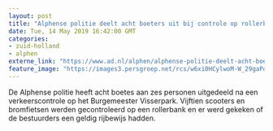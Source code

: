 ```yaml
---
layout: post
title: "Alphense politie deelt acht boeters uit bij controle op rollerbank"
date: Tue, 14 May 2019 16:42:00 GMT
categories: 
- zuid-holland 
- alphen 
externe_link: "https://www.ad.nl/alphen/alphense-politie-deelt-acht-boeters-uit-bij-controle-op-rollerbank~ab3cda25/"
feature_image: "https://images3.persgroep.net/rcs/w6xi0HCylwoM-W_29gaPqLlvus0/diocontent/107349884/_fitwidth/400/?appId=21791a8992982cd8da851550a453bd7f&quality=0.7"
---
```


De Alphense politie heeft acht boetes aan zes personen uitgedeeld na een verkeerscontrole op het Burgemeester Visserpark. Vijftien scooters en bromfietsen werden gecontroleerd op een rollerbank en er werd gekeken of de bestuurders een geldig rijbewijs hadden.
